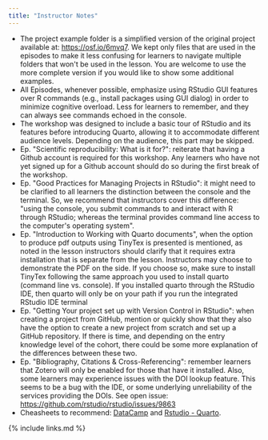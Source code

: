 ```yaml
---
title: "Instructor Notes"
---
```

- The project example folder is a simplified version of the original project available at: https://osf.io/6mvq7. We kept only files that are used in the episodes to make it less confusing for learners to navigate multiple folders that won't be used in the lesson. You are welcome to use the more complete version if you would like to show some additional examples.
- All Episodes, whenever possible, emphasize using RStudio GUI features over R commands (e.g., install packages using GUI dialog) in order to minimize cognitive overload. Less for learners to remember, and they can always see commands echoed in the console.
- The workshop was designed to include a basic tour of RStudio and its features before introducing Quarto, allowing it to accommodate different audience levels. Depending on the audience, this part may be skipped.
- Ep. "Scientific reproducibility: What is it for?": reiterate that having a Github account is required for this workshop. Any learners who have not yet signed up for a Github account should do so during the first break of the workshop.
- Ep. "Good Practices for Managing Projects in RStudio": it might need to be clarified to all learners the distinction between the console and the terminal. So, we recommend that instructors cover this difference: "using the console, you submit commands to and interact with R through RStudio; whereas the terminal provides command line access to the computer's operating system". 
- Ep. "Introduction to Working with Quarto documents", when the option to produce pdf outputs using TinyTex is presented is mentioned, as noted in the lesson instructors should clarify that it requires extra installation that is separate from the lesson. Instructors may choose to demonstrate the PDF on the side. If you choose so, make sure to install TinyTex following the same approach you used to install quarto (command line vs. console). If you installed quarto through the RStudio IDE, then quarto will only be on your path if you run the integrated RStudio IDE terminal
- Ep. "Getting Your project set up with Version Control in RStudio": when creating a project from GitHub, mention or quickly show that they also have the option to create a new project from scratch and set up a GitHub repository. If there is time, and depending on the entry knowledge level of the cohort, there could be some more explanation of the differences between these two. 
- Ep. "Bibliography, Citations & Cross-Referencing": remember learners that Zotero will only be enabled for those that have it installed. Also, some learners may experience issues with the DOI lookup feature. This seems to be a bug with the IDE, or some underlying unreliability of the services providing the DOIs. See open issue: https://github.com/rstudio/rstudio/issues/9863
- Cheasheets to recommend: [DataCamp](https://images.datacamp.com/image/upload/v1676540721/Marketing/Blog/Quarto_Cheat_Sheet.pdf) and [Rstudio - Quarto](https://rstudio.github.io/cheatsheets/html/quarto.html).

{% include links.md %}
